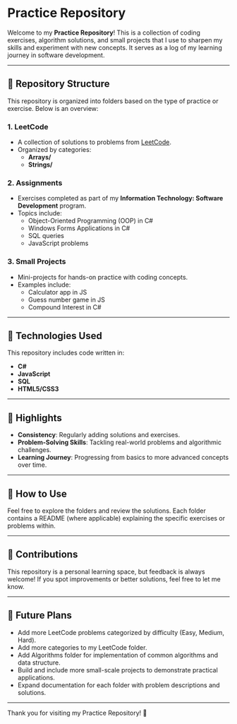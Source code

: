 # Practice Repository

Welcome to my **Practice Repository**! This is a collection of coding exercises, algorithm solutions, and small projects that I use to sharpen my skills and experiment with new concepts. It serves as a log of my learning journey in software development.

---

## 📂 Repository Structure

This repository is organized into folders based on the type of practice or exercise. Below is an overview:

### **1. LeetCode**

- A collection of solutions to problems from [LeetCode](https://leetcode.com/).
- Organized by categories:
  - **Arrays/**
  - **Strings/**

### **2. Assignments**

- Exercises completed as part of my **Information Technology: Software Development** program.
- Topics include:
  - Object-Oriented Programming (OOP) in C#
  - Windows Forms Applications in C#
  - SQL queries
  - JavaScript problems

### **3. Small Projects**

- Mini-projects for hands-on practice with coding concepts.
- Examples include:
  - Calculator app in JS
  - Guess number game in JS
  - Compound Interest in C#

---

## 🔧 Technologies Used

This repository includes code written in:

- **C#**
- **JavaScript**
- **SQL**
- **HTML5/CSS3**

---

## 🌟 Highlights

- **Consistency**: Regularly adding solutions and exercises.
- **Problem-Solving Skills**: Tackling real-world problems and algorithmic challenges.
- **Learning Journey**: Progressing from basics to more advanced concepts over time.

---

## 📜 How to Use

Feel free to explore the folders and review the solutions. Each folder contains a README (where applicable) explaining the specific exercises or problems within.

---

## 🤝 Contributions

This repository is a personal learning space, but feedback is always welcome! If you spot improvements or better solutions, feel free to let me know.

---

## 🚀 Future Plans

- Add more LeetCode problems categorized by difficulty (Easy, Medium, Hard).
- Add more categories to my LeetCode folder.
- Add Algorithms folder for implementation of common algorithms and data structure.
- Build and include more small-scale projects to demonstrate practical applications.
- Expand documentation for each folder with problem descriptions and solutions.

---

Thank you for visiting my Practice Repository! 🎉
